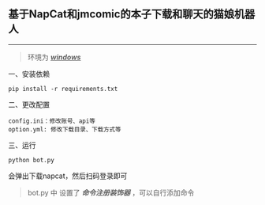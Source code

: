 ## 基于NapCat和jmcomic的本子下载和聊天的猫娘机器人

---
>环境为 <u>___windows___</u>  

一、安装依赖
```
pip install -r requirements.txt
```
二、更改配置
```
config.ini：修改账号、api等
option.yml: 修改下载目录、下载方式等
```
三、运行
```
python bot.py
```
会弹出下载napcat，然后扫码登录即可

>bot.py 中 设置了 ___命令注册装饰器___ ，可以自行添加命令